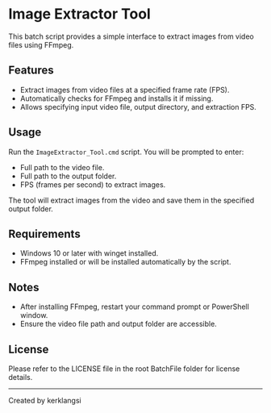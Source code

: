 # Image Extractor Tool

This batch script provides a simple interface to extract images from video files using FFmpeg.

## Features

* Extract images from video files at a specified frame rate (FPS).
* Automatically checks for FFmpeg and installs it if missing.
* Allows specifying input video file, output directory, and extraction FPS.

## Usage

Run the `ImageExtractor_Tool.cmd` script. You will be prompted to enter:

- Full path to the video file.
- Full path to the output folder.
- FPS (frames per second) to extract images.

The tool will extract images from the video and save them in the specified output folder.

## Requirements

* Windows 10 or later with winget installed.
* FFmpeg installed or will be installed automatically by the script.

## Notes

* After installing FFmpeg, restart your command prompt or PowerShell window.
* Ensure the video file path and output folder are accessible.

## License

Please refer to the LICENSE file in the root BatchFile folder for license details.

---

Created by kerklangsi